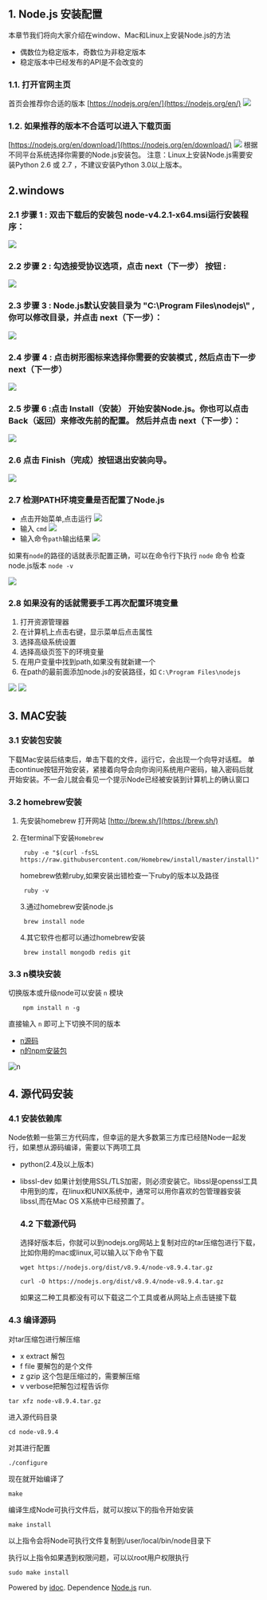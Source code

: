 ## 1\. Node.js 安装配置

本章节我们将向大家介绍在window、Mac和Linux上安装Node.js的方法

-   偶数位为稳定版本，奇数位为非稳定版本
-   稳定版本中已经发布的API是不会改变的

### 1.1. 打开官网主页

首页会推荐你合适的版本 [https://nodejs.org/en/](https://nodejs.org/en/) ![](http://img.zhufengpeixun.cn/download.jpg)

### 1.2. 如果推荐的版本不合适可以进入下载页面

[https://nodejs.org/en/download/](https://nodejs.org/en/download/) ![](http://img.zhufengpeixun.cn/downloadlist.jpg) 根据不同平台系统选择你需要的Node.js安装包。 注意：Linux上安装Node.js需要安装Python 2.6 或 2.7 ，不建议安装Python 3.0以上版本。

## 2.windows

### 2.1 步骤 1 : 双击下载后的安装包 node-v4.2.1-x64.msi运行安装程序：

![](http://img.zhufengpeixun.cn/install_1.jpg)

### 2.2 步骤 2 : 勾选接受协议选项，点击 next（下一步） 按钮 :

![](http://img.zhufengpeixun.cn/install_2.jpg)

### 2.3 步骤 3 : Node.js默认安装目录为 "C:\\Program Files\\nodejs\\" , 你可以修改目录，并点击 next（下一步）：

![](http://img.zhufengpeixun.cn/install3.jpg)

### 2.4 步骤 4 : 点击树形图标来选择你需要的安装模式 , 然后点击下一步 next（下一步）

![](http://img.zhufengpeixun.cn/install4.jpg)

### 2.5 步骤 6 :点击 Install（安装） 开始安装Node.js。你也可以点击 Back（返回）来修改先前的配置。 然后并点击 next（下一步）：

![](http://img.zhufengpeixun.cn/install5.jpg)

### 2.6 点击 Finish（完成）按钮退出安装向导。

![](http://img.zhufengpeixun.cn/install6.jpg)

### 2.7 检测PATH环境变量是否配置了Node.js

-   点击开始菜单,点击运行 ![](http://img.zhufengpeixun.cn/run1.jpg)
-   输入 `cmd` ![](http://img.zhufengpeixun.cn/run2.jpg)
-   输入命令`path`输出结果 ![](http://img.zhufengpeixun.cn/run3.jpg)

如果有`node`的路径的话就表示配置正确，可以在命令行下执行 `node` 命令 检查node.js版本 `node -v`

![](http://img.zhufengpeixun.cn/node版本.jpg)

### 2.8 如果没有的话就需要手工再次配置环境变量

1.  打开资源管理器
2.  在计算机上点击右键，显示菜单后点击属性
3.  选择高级系统设置
4.  选择高级页签下的环境变量
5.  在用户变量中找到path,如果没有就新建一个
6.  在path的最前面添加node.js的安装路径，如 `C:\Program Files\nodejs`

![](http://img.zhufengpeixun.cn/run4.jpg) ![](http://img.zhufengpeixun.cn/run5.jpg)

## 3\. MAC安装

### 3.1 安装包安装

下载Mac安装后结束后，单击下载的文件，运行它，会出现一个向导对话框。 单击continue按钮开始安装，紧接着向导会向你询问系统用户密码，输入密码后就开始安装。不一会儿就会看见一个提示Node已经被安装到计算机上的确认窗口

### 3.2 homebrew安装

1.  先安装homebrew 打开网站 [http://brew.sh/](https://brew.sh/)
2.  在terminal下安装`Homebrew`
    
    ```
     ruby -e "$(curl -fsSL https://raw.githubusercontent.com/Homebrew/install/master/install)"
    
    ```
    
    homebrew依赖ruby,如果安装出错检查一下ruby的版本以及路径
    
    ```
     ruby -v
    
    ```
    
    3.通过homebrew安装node.js
    
    ```
     brew install node
    
    ```
    
    4.其它软件也都可以通过homebrew安装
    
    ```
     brew install mongodb redis git
    
    ```
    

### 3.3 n模块安装

切换版本或升级node可以安装 `n` 模块

```
    npm install n -g

```

直接输入 `n` 即可上下切换不同的版本

-   [n源码](https://github.com/tj/n)
-   [n的npm安装包](https://www.npmjs.com/package/n)

![n](http://nimit.io/images/n/n.gif)

## 4\. 源代码安装

### 4.1 安装依赖库

Node依赖一些第三方代码库，但幸运的是大多数第三方库已经随Node一起发行，如果想从源码编译，需要以下两项工具

-   python(2.4及以上版本)
-   libssl-dev 如果计划使用SSL/TLS加密，则必须安装它。libssl是openssl工具中用到的库，在linux和UNIX系统中，通常可以用你喜欢的包管理器安装libssl,而在Mac OS X系统中已经预置了。
    
    ### 4.2 下载源代码
    
    选择好版本后，你就可以到nodejs.org网站上复制对应的tar压缩包进行下载，比如你用的mac或linux,可以输入以下命令下载
    
    ```
    wget https://nodejs.org/dist/v8.9.4/node-v8.9.4.tar.gz
    
    ```
    
    ```
    curl -O https://nodejs.org/dist/v8.9.4/node-v8.9.4.tar.gz
    
    ```
    
    如果这二种工具都没有可以下载这二个工具或者从网站上点击链接下载

### 4.3 编译源码

对tar压缩包进行解压缩

-   x extract 解包
-   f file 要解包的是个文件
-   z gzip 这个包是压缩过的，需要解压缩
-   v verbose把解包过程告诉你

```
tar xfz node-v8.9.4.tar.gz

```

进入源代码目录

```
cd node-v8.9.4

```

对其进行配置

```
./configure

```

现在就开始编译了

```
make

```

编译生成Node可执行文件后，就可以按以下的指令开始安装

```
make install

```

以上指令会将Node可执行文件复制到/user/local/bin/node目录下

执行以上指令如果遇到权限问题，可以以root用户权限执行

```
sudo make install

```

Powered by [idoc](https://github.com/jaywcjlove/idoc). Dependence [Node.js](https://nodejs.org) run.